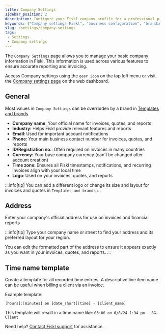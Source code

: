 ```yaml
---
title: Company Settings
sidebar_position: 2
description: Configure your Fiskl company profile for a professional presentation. Update contact information, branding, and business preferences easily.
keywords: ["Company settings Fiskl", "business configuration", "branding", "contact information", "business settings"]
slug: /settings/company-settings
tags:
 - Settings
 - Company settings
---
```


The `Company Settings` page allows you to manage your basic company information in Fiskl. This information is used across various features to ensure accurate reporting and invoicing.

Access Company settings using the `gear icon` on the top left menu or visit the [Company settings page](https://my.fiskl.com/company-settings) on the web dashboard.

## General

Most values in `Company Settings` can be overridden by a brand in [Templates and brands](./templates-and-brands).

- **Company name**: Your official name for invoices, quotes, and reports
- **Industry**: Helps Fiskl provide relevant features and reports
- **Email**: Used for important account notifications
- **Phone**: Your main business contact number for invoices, quotes, and reports
- **ID/Registration no.**: Often required on invoices in many countries
- **Currency**: Your base company currency (can't be changed after account creation)
- **Time zone**: Ensures all Fiskl timestamps, notifications, and recurring invoices align with your local time
- **Logo**: Used on your invoices, quotes, and reports

:::info[tip]
You can add a different logo or change its size and layout for invoices and quotes in `Templates and brands`
:::

## Address

Enter your company's official address for use on invoices and financial reports

:::info[tip]
Type your company name or street to find your address and its preferred layout for your region.

You can edit the formatted part of the address to ensure it appears exactly as you want in your invoices, quotes, and reports.
:::

## Time name template

Create a template for all recorded time entries. A descriptive line item name can be useful when billing a client via an invoice.

Example template:
```
[hours]:[minutes] on [date_short][time] - [client_name]
```

This template will result in a time name like: `03:00 on 6/8/24 1:34 pm - SG-Client`

Need help? [Contact Fiskl support](mailto:support@fiskl.com) for assistance.
